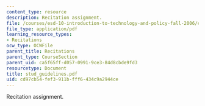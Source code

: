 ```yaml
---
content_type: resource
description: Recitation assignment.
file: /courses/esd-10-introduction-to-technology-and-policy-fall-2006/cd97cb54fef3911bfff6434c9a2944ce_stud_guidelines.pdf
file_type: application/pdf
learning_resource_types:
- Recitations
ocw_type: OCWFile
parent_title: Recitations
parent_type: CourseSection
parent_uid: ca5f65ff-d057-0991-9ce3-84d8cbde9fd3
resourcetype: Document
title: stud_guidelines.pdf
uid: cd97cb54-fef3-911b-fff6-434c9a2944ce
---
```

Recitation assignment.

